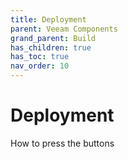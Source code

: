 ```yaml
---
title: Deployment
parent: Veeam Components
grand_parent: Build
has_children: true
has_toc: true
nav_order: 10
---
```

# Deployment

How to press the buttons
